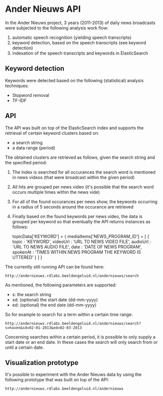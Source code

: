 Ander Nieuws API
================

In the Ander Nieuws project, 3 years (2011-2013) of daily news broadcasts were subjected to the following analysis work flow:

1. automatic speech recognition (yielding speech transcripts)
2. keyword detection, based on the speech transcripts (see keyword detection)
3. indexation of the speech transcripts and keywords in ElasticSearch


Keyword detection
----------------
Keywords were detected based on the following (statistical) analysis techniques:
- Stopword removal
- TF-IDF


API
----------------

The API was built on top of the ElasticSearch index and supports the retrieval of certain keyword clusters based on:
- a search string
- a data range (period)

The obtained clusters are retrieved as follows, given the search string and the specified period:

1. The index is searched for all occurances the search word is mentioned in news videos (that were broadcast within the given period)
2. All hits are grouped per news video (it's possible that the search word occurs multiple times within the news vide)
3. For all of the found occurances per news show, the keywords occurring in a radius of 5 seconds around the occurance are retrieved
4. Finally based on the found keywords per news video, the data is grouped per keyword so that eventually the API returns instances as follows:



	topicData['KEYWORD'] = {
		mediaItems['NEWS_PROGRAM_ID'] = [
			{
				topic  : 'KEYWORD',
				videoUrl : 'URL TO NEWS VIDEO FILE',
				audioUrl : 'URL TO NEWS AUDIO FILE',
				date : 'DATE OF NEWS PROGRAM',
				spokenAt : 'TIMES WITHIN NEWS PROGRAM THE KEYWORD IS UTTERED'
			}
		]
	}


The currently still running API can be found here:

	http://andernieuws.rdlabs.beeldengeluid.nl/andernieuws/search

As mentioned, the following parameters are supported:

* s: the search string
* sd: (optional) the start date (dd-mm-yyyy)
* ed: (optional) the end date (dd-mm-yyyy)

So for example to search for a term within a certain time range:

	http://andernieuws.rdlabs.beeldengeluid.nl/andernieuws/search?s=haven&sd=02-01-2013&ed=02-03-2013

Concerning searches within a certain period, it is possible to only supply a start date or an end date. In these cases the search will only search from or until a certain date.


Visualization prototype
--------------

It's possible to experiment with the Ander Nieuws data by using the following prototype that was built on top of the API:

	http://andernieuws.rdlabs.beeldengeluid.nl/andernieuws


